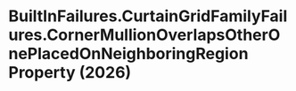 # BuiltInFailures.CurtainGridFamilyFailures.CornerMullionOverlapsOtherOnePlacedOnNeighboringRegion Property (2026)

﻿